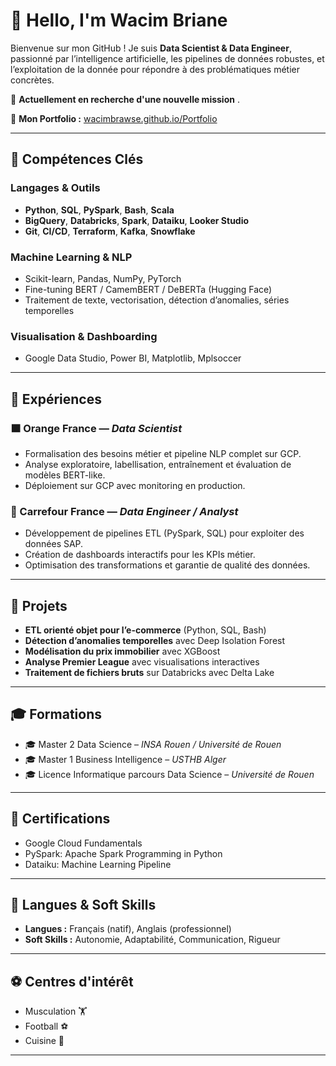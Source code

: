 # 👋 Hello, I'm Wacim Briane

Bienvenue sur mon GitHub ! Je suis **Data Scientist & Data Engineer**, passionné par l’intelligence artificielle, les pipelines de données robustes, et l’exploitation de la donnée pour répondre à des problématiques métier concrètes.

🎯 **Actuellement en recherche d'une nouvelle mission** .

🔗 **Mon Portfolio :** [wacimbrawse.github.io/Portfolio](https://wacimbrawse.github.io/Portfolio/)

---

## 🧠 Compétences Clés

### Langages & Outils
- **Python**, **SQL**, **PySpark**, **Bash**, **Scala**
- **BigQuery**, **Databricks**, **Spark**, **Dataiku**, **Looker Studio**
- **Git**, **CI/CD**, **Terraform**, **Kafka**, **Snowflake**

### Machine Learning & NLP
- Scikit-learn, Pandas, NumPy, PyTorch
- Fine-tuning BERT / CamemBERT / DeBERTa (Hugging Face)
- Traitement de texte, vectorisation, détection d’anomalies, séries temporelles

### Visualisation & Dashboarding
- Google Data Studio, Power BI, Matplotlib, Mplsoccer

---

## 💼 Expériences

### 🟧 Orange France — *Data Scientist* 
- Formalisation des besoins métier et pipeline NLP complet sur GCP.
- Analyse exploratoire, labellisation, entraînement et évaluation de modèles BERT-like.
- Déploiement sur GCP avec monitoring en production.

### 🛒 Carrefour France — *Data Engineer / Analyst* 
- Développement de pipelines ETL (PySpark, SQL) pour exploiter des données SAP.
- Création de dashboards interactifs pour les KPIs métier.
- Optimisation des transformations et garantie de qualité des données.

---

## 🧪 Projets

- **ETL orienté objet pour l’e-commerce** (Python, SQL, Bash)
- **Détection d’anomalies temporelles** avec Deep Isolation Forest
- **Modélisation du prix immobilier** avec XGBoost
- **Analyse Premier League** avec visualisations interactives
- **Traitement de fichiers bruts** sur Databricks avec Delta Lake

---

## 🎓 Formations

- 🎓 Master 2 Data Science – *INSA Rouen / Université de Rouen*
- 🎓 Master 1 Business Intelligence – *USTHB Alger*
- 🎓 Licence Informatique parcours Data Science – *Université de Rouen*

---

## 📜 Certifications

- Google Cloud Fundamentals
- PySpark: Apache Spark Programming in Python
- Dataiku: Machine Learning Pipeline

---

## 💬 Langues & Soft Skills

- **Langues :** Français (natif), Anglais (professionnel)
- **Soft Skills :** Autonomie, Adaptabilité, Communication, Rigueur

---

## ⚽ Centres d'intérêt

- Musculation 🏋️
- Football ⚽
- Cuisine 🍳

---

